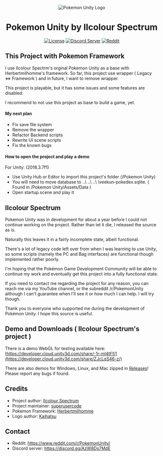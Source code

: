 <p align="center">
  <img alt="Pokemon Unity Logo" src="https://i.imgur.com/E3necpp.png" />
  <h1 align="center">Pokemon Unity by IIcolour Spectrum</h3>
  <p align="center">
    <a href="https://opensource.org/licenses/BSD-3-Clause"><img alt="License" src="https://img.shields.io/badge/license-New%20BSD-blue.svg"></a>
    <a href="https://discord.gg/SggHcXP"><img alt="Discord Server" src="https://img.shields.io/badge/join%20us%20on-discord-7289DA.svg"></a>
    <a href="https://www.reddit.com/r/PokemonUnity/"><img alt="Reddit" src="https://img.shields.io/badge/join%20us%20on-reddit-ff5700.svg"></a>
  </p>
</p>

## This Project with Pokemon Framework

I use IIcolour Spectrm's orginal Pokemon Unity as a base with Herbertmilhomme's framework. So far, this project use wrapper ( Legacy <=> Framework ) and in future, I want to remove wrapper. 

This project is playable, but it has some issues and some features are disabled.

I recommend to not use this project as base to build a game, yet. 

#### My next plan ####
- Fix save file system
- Remove the wrapper
- Refactor Backend scripts
- Rewrite UI scene scripts
- Fix the known bugs

#### How to open the project and play a demo ####

For Unity: (2018.3.7f1)
  - Use Unity Hub or Editor to import this project's folder (/Pokemon Unity)
  - You will need to move database to ..\ ..\ ..\ \veekun-pokedex.sqlite. ( Found in /Pokemon Unity/Assets/Data )
  - Open startup.scene and play it

## IIcolour Spectrum

Pokemon Unity was in development for about a year before I could not continue working on the project. Rather than let it
die, I released the source as is.

Naturally this leaves it in a fairly incomplete state, albeit functional.

There's a lot of legacy code left over from when I was learning to use Unity, so some scripts (namely the PC and Bag interfaces) are 
functional though implemented rather poorly.

I'm hoping that the Pokémon Game Development Community will be able to continue my work and eventually get this project into a fully 
functional state.

If you need to contact me regarding the project for any reason, you can reach me via my YouTube channel, or the subreddit 
/r/PokemonUnity although I can't guarantee when I'll see it or how much I can help. I will try though.

Thank you to everyone who supported me during the development of Pokémon Unity. I hope this source is useful.

## Demo and Downloads ( IIcolour Spectrum's project )

There is a demo WebGL for testing available here: [https://developer.cloud.unity3d.com/share/-1r-ml4tFf/](https://developer.cloud.unity3d.com/share/ZJcLqS46-z/)

There are also demos for Windows, Linux, and Mac zipped in [Releases](https://github.com/superusercode/PokemonUnity/releases)! Please report any bugs if found.

## Credits

* Project author: [IIcolour Spectrum](https://www.reddit.com/user/IIcolour_Spectrum)
* Project maintainer: [superusercode](https://www.reddit.com/user/Lucas_One/)
* Pokemon Framework: [Herbertmilhomme](https://github.com/herbertmilhomme/PokemonUnity)
* Logo author: [Kaihatsu](https://twitter.com/KaihatsuYT)

## Contact

* Reddit: https://www.reddit.com/r/PokemonUnity/
* Discord server: https://discord.gg/AzW8Ds7MdE
